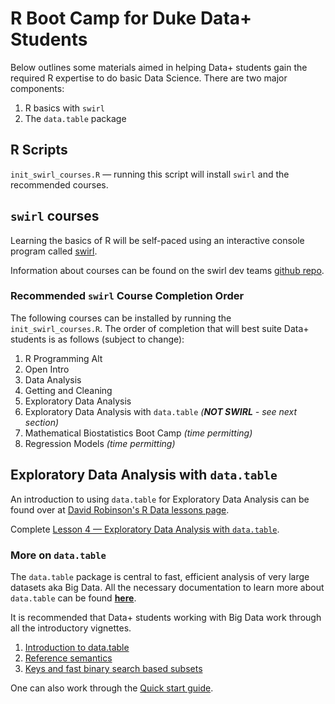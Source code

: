 # R Boot Camp for Duke Data+ Students

Below outlines some materials aimed in helping Data+ students gain the required R expertise to do basic Data Science. There are two major components:

1. R basics with `swirl`
2. The `data.table` package

## R Scripts

`init_swirl_courses.R` — running this script will install `swirl` and the recommended courses.

## `swirl` courses

Learning the basics of R will be self-paced using an interactive console program called [swirl](http://swirlstats.com/). 

Information about courses can be found on the swirl dev teams [github repo](https://github.com/swirldev/swirl_courses#swirl-courses).

### Recommended `swirl` Course Completion Order

The following courses can be installed by running the `init_swirl_courses.R`. The order of completion that will best suite Data+ students is as follows (subject to change):

1. R Programming Alt
4. Open Intro
2. Data Analysis
6. Getting and Cleaning
7. Exploratory Data Analysis
8. Exploratory Data Analysis with `data.table` *(__NOT SWIRL__ - see next section)*
3. Mathematical Biostatistics Boot Camp *(time permitting)*
5. Regression Models *(time permitting)*

## Exploratory Data Analysis with `data.table`

An introduction to using `data.table` for Exploratory Data Analysis can be found over at [David Robinson's R Data lessons page](http://varianceexplained.org/RData/).

Complete [Lesson 4 — Exploratory Data Analysis with `data.table`](http://varianceexplained.org/RData/lessons/lesson4/).

### More on `data.table`

The `data.table` package is central to fast, efficient analysis of very large datasets aka Big Data. All the necessary documentation to learn more about `data.table` can be found [**here**](https://github.com/Rdatatable/data.table/wiki/Getting-started).

It is recommended that Data+ students working with Big Data work through all the introductory vignettes.

1. [Introduction to data.table](https://rawgit.com/wiki/Rdatatable/data.table/vignettes/datatable-intro-vignette.html)
1. [Reference semantics](https://rawgit.com/wiki/Rdatatable/data.table/vignettes/datatable-reference-semantics.html)
1. [Keys and fast binary search based subsets](https://rawgit.com/wiki/Rdatatable/data.table/vignettes/datatable-keys-fast-subset.html)

One can also work through the [Quick start guide](https://github.com/Rdatatable/data.table/wiki/vignettes/datatable-intro.pdf).
